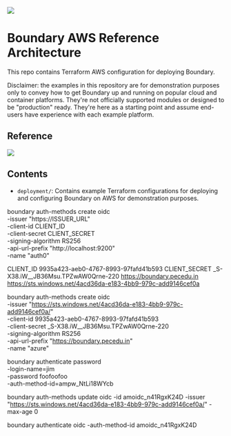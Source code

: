 ![](boundary.png)
# Boundary AWS Reference Architecture
This repo contains Terraform AWS configuration for deploying Boundary.

Disclaimer: the examples in this repository are for demonstration purposes only to convey how to get Boundary up and running
on popular cloud and container platforms. They're not officially supported modules or designed to be "production" ready. They're
here as a starting point and assume end-users have experience with each example platform.

## Reference
![](arch.png)

## Contents
- `deployment/`: Contains example Terraform configurations for deploying and configuring Boundary on AWS for demonstration purposes.


boundary auth-methods create oidc \
  -issuer "https://ISSUER_URL" \
  -client-id CLIENT_ID \
  -client-secret CLIENT_SECRET \
  -signing-algorithm RS256 \
  -api-url-prefix "http://localhost:9200" \
  -name "auth0"


 CLIENT_ID 9935a423-aeb0-4767-8993-97fafd41b593
 CLIENT_SECRET _S-X38.iW__JB36Msu.TPZwAW0Qrne-220
 https://boundary.pecedu.in
 https://sts.windows.net/4acd36da-e183-4bb9-979c-add9146cef0a


 boundary auth-methods create oidc \
  -issuer "https://sts.windows.net/4acd36da-e183-4bb9-979c-add9146cef0a/" \
  -client-id 9935a423-aeb0-4767-8993-97fafd41b593 \
  -client-secret _S-X38.iW__JB36Msu.TPZwAW0Qrne-220 \
  -signing-algorithm RS256 \
  -api-url-prefix "https://boundary.pecedu.in" \
  -name "azure"


  boundary authenticate password \
  -login-name=jim \
  -password foofoofoo \
  -auth-method-id=ampw_NtLi18WYcb


boundary auth-methods update oidc -id amoidc_n41RgxK24D -issuer "https://sts.windows.net/4acd36da-e183-4bb9-979c-add9146cef0a/" -max-age 0

boundary authenticate oidc -auth-method-id amoidc_n41RgxK24D

